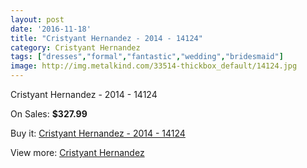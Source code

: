 ```yaml
---
layout: post
date: '2016-11-18'
title: "Cristyant Hernandez - 2014 - 14124"
category: Cristyant Hernandez
tags: ["dresses","formal","fantastic","wedding","bridesmaid"]
image: http://img.metalkind.com/33514-thickbox_default/14124.jpg
---
```

Cristyant Hernandez - 2014 - 14124

On Sales: **$327.99**
<a href="https://www.metalkind.com/en/cristyant-hernandez/1173-14124.html"><amp-img layout="responsive" width="600" height="600" src="//img.metalkind.com/33514-thickbox_default/14124.jpg" alt="Cristyant Hernandez - 2014 - 14124 0" /></a>
<a href="https://www.metalkind.com/en/cristyant-hernandez/1173-14124.html"><amp-img layout="responsive" width="600" height="600" src="//img.metalkind.com/33516-thickbox_default/14124.jpg" alt="Cristyant Hernandez - 2014 - 14124 1" /></a>
<a href="https://www.metalkind.com/en/cristyant-hernandez/1173-14124.html"><amp-img layout="responsive" width="600" height="600" src="//img.metalkind.com/33518-thickbox_default/14124.jpg" alt="Cristyant Hernandez - 2014 - 14124 2" /></a>

Buy it: [Cristyant Hernandez - 2014 - 14124](https://www.metalkind.com/en/cristyant-hernandez/1173-14124.html "Cristyant Hernandez - 2014 - 14124")

View more: [Cristyant Hernandez](https://www.metalkind.com/en/36-cristyant-hernandez "Cristyant Hernandez")